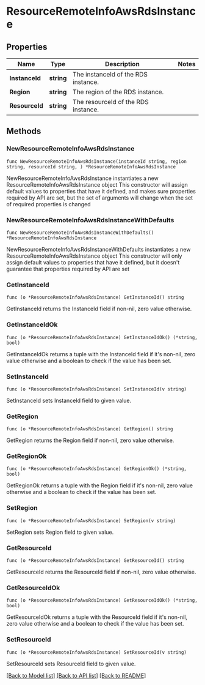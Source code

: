 # ResourceRemoteInfoAwsRdsInstance

## Properties

Name | Type | Description | Notes
------------ | ------------- | ------------- | -------------
**InstanceId** | **string** | The instanceId of the RDS instance. | 
**Region** | **string** | The region of the RDS instance. | 
**ResourceId** | **string** | The resourceId of the RDS instance. | 

## Methods

### NewResourceRemoteInfoAwsRdsInstance

`func NewResourceRemoteInfoAwsRdsInstance(instanceId string, region string, resourceId string, ) *ResourceRemoteInfoAwsRdsInstance`

NewResourceRemoteInfoAwsRdsInstance instantiates a new ResourceRemoteInfoAwsRdsInstance object
This constructor will assign default values to properties that have it defined,
and makes sure properties required by API are set, but the set of arguments
will change when the set of required properties is changed

### NewResourceRemoteInfoAwsRdsInstanceWithDefaults

`func NewResourceRemoteInfoAwsRdsInstanceWithDefaults() *ResourceRemoteInfoAwsRdsInstance`

NewResourceRemoteInfoAwsRdsInstanceWithDefaults instantiates a new ResourceRemoteInfoAwsRdsInstance object
This constructor will only assign default values to properties that have it defined,
but it doesn't guarantee that properties required by API are set

### GetInstanceId

`func (o *ResourceRemoteInfoAwsRdsInstance) GetInstanceId() string`

GetInstanceId returns the InstanceId field if non-nil, zero value otherwise.

### GetInstanceIdOk

`func (o *ResourceRemoteInfoAwsRdsInstance) GetInstanceIdOk() (*string, bool)`

GetInstanceIdOk returns a tuple with the InstanceId field if it's non-nil, zero value otherwise
and a boolean to check if the value has been set.

### SetInstanceId

`func (o *ResourceRemoteInfoAwsRdsInstance) SetInstanceId(v string)`

SetInstanceId sets InstanceId field to given value.


### GetRegion

`func (o *ResourceRemoteInfoAwsRdsInstance) GetRegion() string`

GetRegion returns the Region field if non-nil, zero value otherwise.

### GetRegionOk

`func (o *ResourceRemoteInfoAwsRdsInstance) GetRegionOk() (*string, bool)`

GetRegionOk returns a tuple with the Region field if it's non-nil, zero value otherwise
and a boolean to check if the value has been set.

### SetRegion

`func (o *ResourceRemoteInfoAwsRdsInstance) SetRegion(v string)`

SetRegion sets Region field to given value.


### GetResourceId

`func (o *ResourceRemoteInfoAwsRdsInstance) GetResourceId() string`

GetResourceId returns the ResourceId field if non-nil, zero value otherwise.

### GetResourceIdOk

`func (o *ResourceRemoteInfoAwsRdsInstance) GetResourceIdOk() (*string, bool)`

GetResourceIdOk returns a tuple with the ResourceId field if it's non-nil, zero value otherwise
and a boolean to check if the value has been set.

### SetResourceId

`func (o *ResourceRemoteInfoAwsRdsInstance) SetResourceId(v string)`

SetResourceId sets ResourceId field to given value.



[[Back to Model list]](../README.md#documentation-for-models) [[Back to API list]](../README.md#documentation-for-api-endpoints) [[Back to README]](../README.md)


